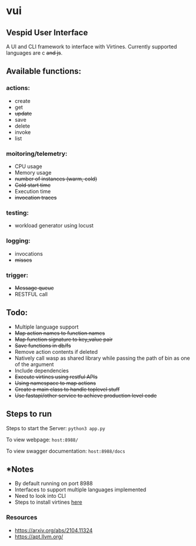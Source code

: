 # vui

## Vespid User Interface

A UI and CLI framework to interface with Virtines. Currently supported languages are c ~~and js~~.


## Available functions:

### actions:
- create
- get
- ~~update~~
- save
- delete
- invoke
- list

### moitoring/telemetry:
- CPU usage
- Memory usage
- ~~number of instances (warm, cold)~~
- ~~Cold start time~~
- Execution time
- ~~invocation traces~~

### testing:
- workload generator using locust

### logging:
- invocations
- ~~misses~~

### trigger:
- ~~Message queue~~
- RESTFUL call

## Todo:

- Multiple language support
- ~~Map action names to function names~~
- ~~Map function signature to key_value pair~~
- ~~Save functions in db/fs~~
- Remove action contents if deleted
- Natively call wasp as shared library while passing the path of bin as one of the argument
- Include dependencies
- ~~Execute virtines using restful APIs~~
- ~~Using namespace to map actions~~
- ~~Create a main class to handle toplevel stuff~~
- ~~Use fastapi/other service to achieve production level code~~

## Steps to run


Steps to start the Server:
```python3 app.py```

To view webpage:
```host:8988/```

To view swagger documentation:
```host:8988/docs```

## *Notes

- By default running on port 8988
- Interfaces to support multiple languages implemented
- Need to look into CLI
- Steps to install virtines [here](install_steps_and_resources.md)

### Resources

- https://arxiv.org/abs/2104.11324
- https://apt.llvm.org/
